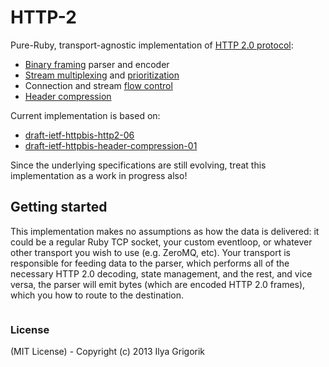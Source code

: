 # HTTP-2

Pure-Ruby, transport-agnostic implementation of [HTTP 2.0 protocol](http://chimera.labs.oreilly.com/books/1230000000545/ch12.html): 

* [Binary framing](http://chimera.labs.oreilly.com/books/1230000000545/ch12.html#_binary_framing_layer) parser and encoder
* [Stream multiplexing](http://chimera.labs.oreilly.com/books/1230000000545/ch12.html#HTTP2_STREAMS_MESSAGES_FRAMES) and [prioritization](http://chimera.labs.oreilly.com/books/1230000000545/ch12.html#HTTP2_PRIORITIZATION)
* Connection and stream [flow control](http://chimera.labs.oreilly.com/books/1230000000545/ch12.html#_flow_control)
* [Header compression](http://chimera.labs.oreilly.com/books/1230000000545/ch12.html#HTTP2_HEADER_COMPRESSION)

Current implementation is based on: 

* [draft-ietf-httpbis-http2-06](http://tools.ietf.org/html/draft-ietf-httpbis-http2-06)
* [draft-ietf-httpbis-header-compression-01](http://tools.ietf.org/html/draft-ietf-httpbis-header-compression)

Since the underlying specifications are still evolving, treat this implementation as a work in progress also!

## Getting started

This implementation makes no assumptions as how the data is delivered: it could be a regular Ruby TCP socket, your custom eventloop, or whatever other transport you wish to use (e.g. ZeroMQ, etc). Your transport is responsible for feeding data to the parser, which performs all of the necessary HTTP 2.0 decoding, state management, and the rest, and vice versa, the parser will emit bytes (which are encoded HTTP 2.0 frames), which you how to route to the destination. 

```ruby
```


### License

(MIT License) - Copyright (c) 2013 Ilya Grigorik
